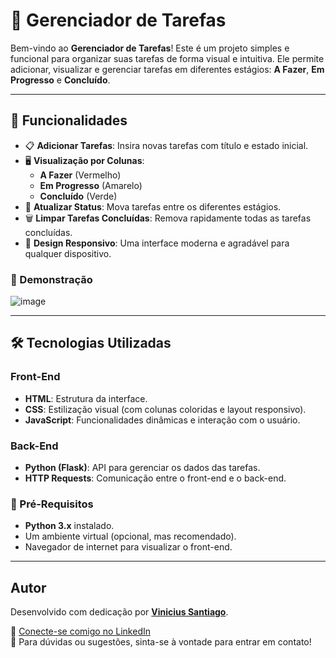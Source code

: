 # 📝 Gerenciador de Tarefas

Bem-vindo ao **Gerenciador de Tarefas**! Este é um projeto simples e funcional para organizar suas tarefas de forma visual e intuitiva. Ele permite adicionar, visualizar e gerenciar tarefas em diferentes estágios: **A Fazer**, **Em Progresso** e **Concluído**.

---

## 🌟 Funcionalidades

- 📋 **Adicionar Tarefas**: Insira novas tarefas com título e estado inicial.
- 🖥️ **Visualização por Colunas**:
  - **A Fazer** (Vermelho)
  - **Em Progresso** (Amarelo)
  - **Concluído** (Verde)
- 🔄 **Atualizar Status**: Mova tarefas entre os diferentes estágios.
- 🗑️ **Limpar Tarefas Concluídas**: Remova rapidamente todas as tarefas concluídas.
- 🎨 **Design Responsivo**: Uma interface moderna e agradável para qualquer dispositivo.

### 🎥 Demonstração

![image](https://github.com/user-attachments/assets/85f43e22-5875-4c2d-b6a3-4d9b3ffdabe6)


---

## 🛠️ Tecnologias Utilizadas

### Front-End
- **HTML**: Estrutura da interface.
- **CSS**: Estilização visual (com colunas coloridas e layout responsivo).
- **JavaScript**: Funcionalidades dinâmicas e interação com o usuário.

### Back-End
- **Python (Flask)**: API para gerenciar os dados das tarefas.
- **HTTP Requests**: Comunicação entre o front-end e o back-end.

### 🚀 Pré-Requisitos
- **Python 3.x** instalado.
- Um ambiente virtual (opcional, mas recomendado).
- Navegador de internet para visualizar o front-end.

---

## Autor

Desenvolvido com dedicação por **[Vinicius Santiago](https://www.linkedin.com/in/vinicius-santiago01/)**.

💼 [Conecte-se comigo no LinkedIn](https://www.linkedin.com/in/vinicius-santiago01/)  
📧 Para dúvidas ou sugestões, sinta-se à vontade para entrar em contato!

